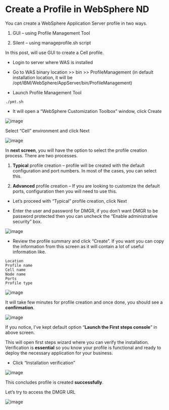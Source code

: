 # Create a Profile in WebSphere ND

You can create a WebSphere Application Server profile in two ways.

1.  GUI – using Profile Management Tool

2.  Silent – using manageprofile.sh script

In this post, will use GUI to create a Cell profile.

-   Login to server where WAS is installed

-   Go to WAS binary location >> bin >> ProfileManagement (in default installation location, it will be 
/opt/IBM/WebSphere/AppServer/bin/ProfileManagement)

-   Launch Profile Management Tool
```
./pmt.sh
```
-   It will open a “WebSphere Customization Toolbox” window, click Create

![image](https://user-images.githubusercontent.com/3519706/80289626-6d567880-8748-11ea-80f2-7885526d4c4f.png)

Select “Cell” environment and click Next

![image](https://user-images.githubusercontent.com/3519706/80289646-9bd45380-8748-11ea-934c-2c9bf6889021.png)

In  **next screen**, you will have the option to select the profile creation process. There are two processes.

1.  **Typical**  profile creation – profile will be created with the default configuration and port numbers. In most of the cases, you can select this.

2.  **Advanced**  profile creation – If you are looking to customize the default ports, configuration then you will need to use this.

-   Let’s proceed with “Typical” profile creation, click Next

-   Enter the user and password for DMGR, if you don’t want DMGR to be password protected then you can uncheck the “Enable administrative security” box.

![image](https://user-images.githubusercontent.com/3519706/80289659-b5759b00-8748-11ea-92cf-8a49697059c6.png)

-   Review the profile summary and click “Create”. If you want you can copy the information from this screen as it will contain a lot of useful information like.
```
Location
Profile name
Cell name
Node name
Ports
Profile type
```
![image](https://user-images.githubusercontent.com/3519706/80289677-d63df080-8748-11ea-8dd1-eb36c3b23b1f.png)

It will take few minutes for profile creation and once done, you should see a **confirmation**.

![image](https://user-images.githubusercontent.com/3519706/80289689-e8b82a00-8748-11ea-8293-e7bbac23b50e.png)

If you notice, I’ve kept default option “**Launch the First steps console**” in above screen.

This will open first steps wizard where you can verify the installation. Verification is  **essential**  so you know your profile is functional and ready to deploy the necessary application for your business.

-   Click “Installation verification”

![image](https://user-images.githubusercontent.com/3519706/80289698-fd94bd80-8748-11ea-8e7c-abdd77cca811.png)

This concludes profile is created  **successfully**.

Let’s try to access the DMGR URL

![image](https://user-images.githubusercontent.com/3519706/80289718-22893080-8749-11ea-8a68-66b7897ad96f.png)
